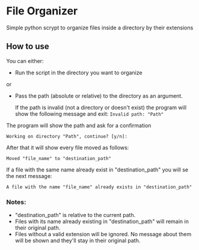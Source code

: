 # File Organizer

Simple python scrypt to organize files inside a directory by their extensions

## How to use

You can either:

- Run the script in the directory you want to organize

or 

- Pass the path (absolute or relative) to the directory as an argument. 

    If the path is invalid (not a directory or doesn't exist) the program will show the following message and exit: `Invalid path: "Path"`

The program will show the path and ask for a confirmation

`Working on directory "Path", continue? [y/n]:`

After that it will show every file moved as follows:

`Moved "file_name" to "destination_path"`

If a file with the same name already exist in "destination_path" you will se the next message:

`A file with the name "file_name" already exists in "destination_path"`

### Notes: 
- "destination_path" is relative to the current path.
- Files with its name already existing in "destination_path" will remain in their original path.
- Files without a valid extension will be ignored. No message about them will be shown and they'll stay in their original path.
